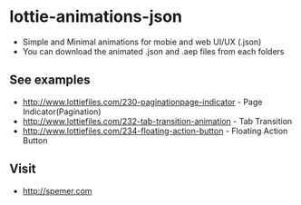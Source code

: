 # lottie-animations-json
- Simple and Minimal animations for mobie and web UI/UX (.json)
- You can download the animated .json and .aep files from each folders




## See examples
- http://www.lottiefiles.com/230-paginationpage-indicator - Page Indicator(Pagination)
- http://www.lottiefiles.com/232-tab-transition-animation - Tab Transition
- http://www.lottiefiles.com/234-floating-action-button - Floating Action Button





## Visit
- http://spemer.com
